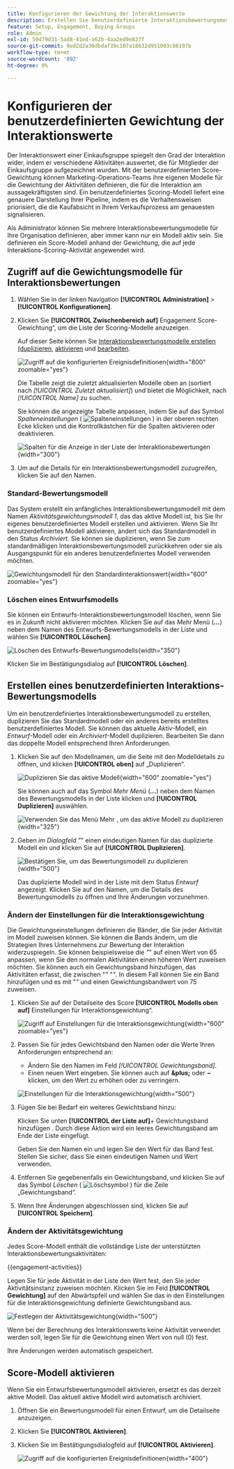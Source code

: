 ```yaml
---
title: Konfigurieren der Gewichtung der Interaktionswerte
description: Erstellen Sie benutzerdefinierte Interaktionsbewertungsmodelle mit gewichteten Aktivitäten, um die Kaufgruppeninteraktion und -absicht in Journey Optimizer B2B edition genau zu messen.
feature: Setup, Engagement, Buying Groups
role: Admin
exl-id: 50d79d31-5ad8-41ed-a62b-4aa2ed9e837f
source-git-commit: 9ed2d2a36dbdaf39c107a18632d951003c86197b
workflow-type: tm+mt
source-wordcount: '892'
ht-degree: 0%

---
```


# Konfigurieren der benutzerdefinierten Gewichtung der Interaktionswerte

Der Interaktionswert einer Einkaufsgruppe spiegelt den Grad der Interaktion wider, indem er verschiedene Aktivitäten auswertet, die für Mitglieder der Einkaufsgruppe aufgezeichnet wurden. Mit der benutzerdefinierten Score-Gewichtung können Marketing-Operations-Teams ihre eigenen Modelle für die Gewichtung der Aktivitäten definieren, die für die Interaktion am aussagekräftigsten sind. Ein benutzerdefiniertes Scoring-Modell liefert eine genauere Darstellung Ihrer Pipeline, indem es die Verhaltensweisen priorisiert, die die Kaufabsicht in Ihrem Verkaufsprozess am genauesten signalisieren.

Als Administrator können Sie mehrere Interaktionsbewertungsmodelle für Ihre Organisation definieren, aber immer kann nur ein Modell aktiv sein. Sie definieren ein Score-Modell anhand der Gewichtung, die auf jede Interaktions-Scoring-Aktivität angewendet wird.

## Zugriff auf die Gewichtungsmodelle für Interaktionsbewertungen

1. Wählen Sie in der linken Navigation **[!UICONTROL Administration]** > **[!UICONTROL Konfigurationen]**.

1. Klicken Sie **[!UICONTROL Zwischenbereich auf]** Engagement Score-Gewichtung“, um die Liste der Scoring-Modelle anzuzeigen.

   Auf dieser Seite können Sie [Interaktionsbewertungsmodelle erstellen (duplizieren](#create-an-engagement-score-model), [aktivieren](#activate-a-score-model) und [bearbeiten](#change-the-engagement-weighting-settings).

   ![Zugriff auf die konfigurierten Ereignisdefinitionen](./assets/configuration-engagement-scoring-list.png){width="800" zoomable="yes"}

   Die Tabelle zeigt die zuletzt aktualisierten Modelle oben an (sortiert nach _[!UICONTROL Zuletzt aktualisiert]_) und bietet die Möglichkeit, nach _[!UICONTROL Name]_ zu suchen.

   Sie können die angezeigte Tabelle anpassen, indem Sie auf das Symbol _Spalteneinstellungen_ ( ![Spalteneinstellungen](../assets/do-not-localize/icon-column-settings.svg) ) in der oberen rechten Ecke klicken und die Kontrollkästchen für die Spalten aktivieren oder deaktivieren.

   ![Spalten für die Anzeige in der Liste der Interaktionsbewertungen](./assets/configuration-engagement-scoring-list-columns.png){width="300"}

1. Um auf die Details für ein Interaktionsbewertungsmodell zuzugreifen, klicken Sie auf den Namen.

### Standard-Bewertungsmodell

Das System erstellt ein anfängliches Interaktionsbewertungsmodell mit dem Namen _Aktivitätsgewichtungsmodell 1_, das das aktive Modell ist, bis Sie Ihr eigenes benutzerdefiniertes Modell erstellen und aktivieren. Wenn Sie Ihr benutzerdefiniertes Modell aktivieren, ändert sich das Standardmodell in den Status _Archiviert_. Sie können sie duplizieren, wenn Sie zum standardmäßigen Interaktionsbewertungsmodell zurückkehren oder sie als Ausgangspunkt für ein anderes benutzerdefiniertes Modell verwenden möchten.

![Gewichtungsmodell für den Standardinteraktionswert](./assets/configuration-engagement-scoring-model-default.png){width="600" zoomable="yes"}

### Löschen eines Entwurfsmodells

Sie können ein Entwurfs-Interaktionsbewertungsmodell löschen, wenn Sie es in Zukunft nicht aktivieren möchten. Klicken Sie auf das _Mehr_ Menü (***…***) neben dem Namen des Entwurfs-Bewertungsmodells in der Liste und wählen Sie **[!UICONTROL Löschen]**.

![Löschen des Entwurfs-Bewertungsmodells](./assets/configuration-engagement-scoring-model-more-delete.png){width="350"}

Klicken Sie im Bestätigungsdialog auf **[!UICONTROL Löschen]**.

## Erstellen eines benutzerdefinierten Interaktions-Bewertungsmodells

Um ein benutzerdefiniertes Interaktionsbewertungsmodell zu erstellen, duplizieren Sie das Standardmodell oder ein anderes bereits erstelltes benutzerdefiniertes Modell. Sie können das aktuelle _Aktiv_-Modell, ein _Entwurf_-Modell oder ein _Archiviert_-Modell duplizieren. Bearbeiten Sie dann das doppelte Modell entsprechend Ihren Anforderungen.

1. Klicken Sie auf den Modellnamen, um die Seite mit den Modelldetails zu öffnen, und klicken **[!UICONTROL oben]** auf „Duplizieren“.

   ![Duplizieren Sie das aktive Modell](./assets/configuration-engagement-scoring-model-duplicate.png){width="600" zoomable="yes"}

   Sie können auch auf das Symbol _Mehr Menü_ (***…***) neben dem Namen des Bewertungsmodells in der Liste klicken und **[!UICONTROL Duplizieren]** auswählen.

   ![Verwenden Sie das Menü Mehr , um das aktive Modell zu duplizieren](./assets/configuration-engagement-scoring-model-more-duplicate.png){width="325"}

1. Geben _im Dialogfeld &quot;_&quot; einen eindeutigen Namen für das duplizierte Modell ein und klicken Sie auf **[!UICONTROL Duplizieren]**.

   ![Bestätigen Sie, um das Bewertungsmodell zu duplizieren](./assets/configuration-engagement-scoring-model-duplicate-dialog.png){width="500"}

   Das duplizierte Modell wird in der Liste mit dem Status _Entwurf_ angezeigt. Klicken Sie auf den Namen, um die Details des Bewertungsmodells zu öffnen und Ihre Änderungen vorzunehmen.

### Ändern der Einstellungen für die Interaktionsgewichtung

Die Gewichtungseinstellungen definieren die Bänder, die Sie jeder Aktivität im Modell zuweisen können. Sie können die Bands ändern, um die Strategien Ihres Unternehmens zur Bewertung der Interaktion widerzuspiegeln. Sie können beispielsweise die _&quot;_&quot; auf einen Wert von 65 anpassen, wenn Sie den normalen Aktivitäten einen höheren Wert zuweisen möchten. Sie können auch ein Gewichtungsband hinzufügen, das Aktivitäten erfasst, die zwischen &quot;_&quot;_ &quot;_&quot;_. In diesem Fall können Sie ein Band hinzufügen und es mit &quot;_&quot;_ und einen Gewichtungsbandwert von 75 zuweisen.

1. Klicken Sie auf der Detailseite des Score **[!UICONTROL Modells oben auf]** Einstellungen für Interaktionsgewichtung“.

   ![Zugriff auf Einstellungen für die Interaktionsgewichtung](./assets/configuration-engagement-scoring-model-weight-settings-button.png){width="600" zoomable="yes"}

1. Passen Sie für jedes Gewichtsband den Namen oder die Werte Ihren Anforderungen entsprechend an:

   * Ändern Sie den Namen im Feld _[!UICONTROL Gewichtungsband]_.
   * Einen neuen Wert eingeben. Sie können auch auf **&amp;plus;** oder **−** klicken, um den Wert zu erhöhen oder zu verringern.

   ![Einstellungen für die Interaktionsgewichtung](./assets/configuration-engagement-scoring-model-weight-settings.png){width="500"}

1. Fügen Sie bei Bedarf ein weiteres Gewichtsband hinzu:

   Klicken Sie unten **[!UICONTROL der Liste auf]**+ Gewichtungsband hinzufügen . Durch diese Aktion wird ein leeres Gewichtungsband am Ende der Liste eingefügt.

   Geben Sie den Namen ein und legen Sie den Wert für das Band fest. Stellen Sie sicher, dass Sie einen eindeutigen Namen und Wert verwenden.

1. Entfernen Sie gegebenenfalls ein Gewichtungsband, und klicken Sie auf das Symbol _Löschen_ ( ![Löschsymbol](../assets/do-not-localize/icon-delete-outline.svg) ) für die Zeile „Gewichtungsband“.

1. Wenn Ihre Änderungen abgeschlossen sind, klicken Sie auf **[!UICONTROL Speichern]**.

### Ändern der Aktivitätsgewichtung

Jedes Score-Modell enthält die vollständige Liste der unterstützten Interaktionsbewertungsaktivitäten:

{{engagement-activities}}

Legen Sie für jede Aktivität in der Liste den Wert fest, den Sie jeder Aktivitätsinstanz zuweisen möchten. Klicken Sie im Feld **[!UICONTROL Gewichtung]** auf den Abwärtspfeil und wählen Sie das in den Einstellungen für die Interaktionsgewichtung definierte Gewichtungsband aus.

![Festlegen der Aktivitätsgewichtung](./assets/configuration-engagement-scoring-model-set-activity-weighting.png){width="500"}

Wenn bei der Berechnung des Interaktionswerts keine Aktivität verwendet werden soll, legen Sie für die Gewichtung einen Wert von null (0) fest.

Ihre Änderungen werden automatisch gespeichert.

## Score-Modell aktivieren

Wenn Sie ein Entwurfsbewertungsmodell aktivieren, ersetzt es das derzeit aktive Modell. Das aktuell aktive Modell wird automatisch archiviert.

1. Öffnen Sie ein Bewertungsmodell für einen Entwurf, um die Detailseite anzuzeigen.

1. Klicken Sie **[!UICONTROL Aktivieren]**.

1. Klicken Sie im Bestätigungsdialogfeld auf **[!UICONTROL Aktivieren]**.

   ![Zugriff auf die konfigurierten Ereignisdefinitionen](./assets/configuration-engagement-scoring-activate-dialog.png){width="400"}
